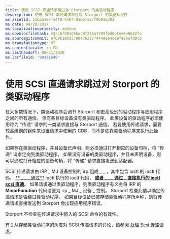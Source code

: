 ```yaml
---
title: 使用 SCSI 直通请求跳过对 Storport 的类驱动程序
description: 使用 SCSI 直通请求跳过对 Storport 的类驱动程序
ms.assetid: 1162a1e7-a4f8-446f-8106-527f9b916382
ms.date: 04/20/2017
ms.localizationpriority: medium
ms.openlocfilehash: e3ac6f981d6bac9f216a7209fbd0bfee6e6632fa
ms.sourcegitcommit: e769619bd37e04762c77444e8b4ce9fe86ef09cb
ms.translationtype: MT
ms.contentlocale: zh-CN
ms.lasthandoff: 08/31/2020
ms.locfileid: "89191649"
---
```

# <a name="bypass-a-class-driver-with-scsi-pass-through-requests-to-storport"></a>使用 SCSI 直通请求跳过对 Storport 的类驱动程序

在大多数情况下，类驱动程序会调节 Storport 和更高级别的驱动程序与应用程序之间的所有通信。 但有些目标设备没有类驱动程序。 此类设备的驱动程序必须使用称为 "传递" 请求的一类请求直接与 Storport 通信。 若要使用传递请求，需要较高级别的组件来设置请求中使用的 CDB，而不是依靠类驱动程序来执行此操作。

如果存在类驱动程序，并且设备已声明，则必须通过打开相应的设备句柄，将 "传递" 请求定向到类驱动程序。 如果没有设备的类驱动程序，并且未声明设备，则可以通过打开相应的设备句柄，将 "传递" 请求直接发送到适配器。

SCSI 传递请求由 IRP \_ MJ 设备控制的 irp 组成 \_ \_ ，其中包含 ioctl 的 ioctl 代码、 [** \_ \_ \_ 通过**](/windows-hardware/drivers/ddi/ntddscsi/ni-ntddscsi-ioctl_scsi_pass_through) ioctl 执行的 ioctl 代码， [**或者 \_ \_ \_ 通过 \_ 直接执行的 ioctl scsi 直通**](/windows-hardware/drivers/ddi/ntddscsi/ni-ntddscsi-ioctl_scsi_pass_through_direct)。 如果请求通过类驱动程序，则类驱动程序有义务将 IRP 的 **MinorFunction** 代码设置为 irp \_ MJ \_ 设备 \_ 控制。 Storport 检查此值以确定传递请求是否绕过类驱动程序。 如果目标设备已被存储类驱动程序所声称，则将传递请求直接发送到 Storport 会出现应用程序错误。

Storport 不检查在传递请求中嵌入的 SCSI 命令的有效性。

有关从存储类驱动程序的角度对 SCSI 传递请求的讨论，请参阅 [处理 Scsi 传递请求](handling-scsi-pass-through-requests.md)。

 

